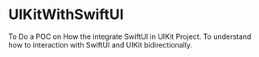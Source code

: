 # UIKitWithSwiftUI
To Do a POC on How the integrate SwiftUI in UIKit Project.
To understand how to interaction with SwiftUI and UIKit bidirectionally.
